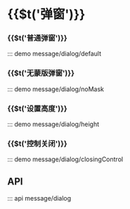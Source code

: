# {{$t(\'弹窗\')}}

### {{$t(\'普通弹窗\')}}

::: demo message/dialog/default

### {{$t(\'无蒙版弹窗\')}}

::: demo message/dialog/noMask

### {{$t(\'设置高度\')}}

::: demo message/dialog/height

### {{$t(\'控制关闭\')}}

::: demo message/dialog/closingControl

## API

::: api message/dialog
